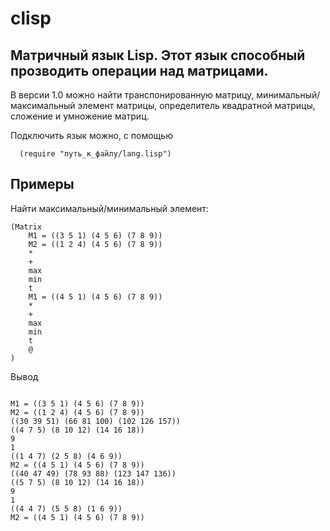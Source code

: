 # clisp
## Матричный язык Lisp. Этот язык способный прозводить операции над матрицами. 

В версии 1.0 можно найти транспонированную матрицу, минимальный/максимальный элемент матрицы, определитель квадратной матрицы, сложение и умножение матриц.

Подключить язык можно, с помощью
```
  (require "путь_к_файлу/lang.lisp")
```

## Примеры
Найти максимальный/минимальный элемент:

```
(Matrix 
    M1 = ((3 5 1) (4 5 6) (7 8 9))
    M2 = ((1 2 4) (4 5 6) (7 8 9)) 
    *
    +
    max 
    min 
    t
    M1 = ((4 5 1) (4 5 6) (7 8 9))
    *
    +
    max 
    min 
    t
    @
)

```
Вывод

```

M1 = ((3 5 1) (4 5 6) (7 8 9))
M2 = ((1 2 4) (4 5 6) (7 8 9))
((30 39 51) (66 81 100) (102 126 157)) 
((4 7 5) (8 10 12) (14 16 18)) 
9 
1 
((1 4 7) (2 5 8) (4 6 9)) 
M2 = ((4 5 1) (4 5 6) (7 8 9))
((40 47 49) (78 93 88) (123 147 136)) 
((5 7 5) (8 10 12) (14 16 18)) 
9 
1 
((4 4 7) (5 5 8) (1 6 9)) 
M2 = ((4 5 1) (4 5 6) (7 8 9))
```
